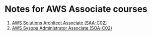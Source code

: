 # Notes for AWS Associate courses

1. [AWS Solutions Architect Associate (SAA-C02)](./SAA-C02.md)
2. [AWS Sysops Administrator Associate (SOA-C02)](SOA-C02/README.md)